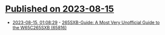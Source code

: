 # [Published on 2023-08-15](index.md)

* [2023-08-15, 01:08:29](https://lobste.rs/s/iixwxb/265sxb_guide_most_very_unofficial_guide) - [265SXB-Guide: A Most Very Unofficial Guide to the W65C265SXB (65816)](https://github.com/scotws/265SXB-Guide)
